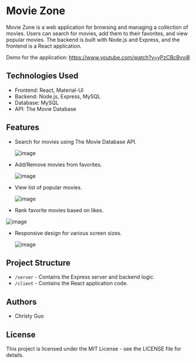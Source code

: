 # Movie Zone

Movie Zone is a web application for browsing and managing a collection of movies. Users can search for movies, add them to their favorites, and view popular movies. The backend is built with Node.js and Express, and the frontend is a React application.

Demo for the application:
https://www.youtube.com/watch?v=yPzCBcByvi8

## Technologies Used

- Frontend: React, Material-UI
- Backend: Node.js, Express, MySQL
- Database: MySQL
- API: The Movie Database
  
## Features

- Search for movies using The Movie Database API.

  ![image](https://github.com/simguo2024/capstone_project/assets/152562804/4940f740-b439-4993-ba70-65d62add0855)

- Add/Remove movies from favorites.

  ![image](https://github.com/simguo2024/capstone_project/assets/152562804/5a53884b-936d-4c8d-b4f6-7bbd916d0c94)

- View list of popular movies.
  
  ![image](https://github.com/simguo2024/capstone_project/assets/152562804/b47b6d66-3375-4cb8-ba23-8af100033b00)

- Rank favorite movies based on likes.
  
![image](https://github.com/simguo2024/capstone_project/assets/152562804/b52addac-c0b0-46a1-a8fe-26be564aacf2)
   
- Responsive design for various screen sizes.
  
  ![image](https://github.com/simguo2024/capstone_project/assets/152562804/39614968-f134-4250-9b21-ebd531929fcd)


## Project Structure

- `/server` - Contains the Express server and backend logic.
- `/client` - Contains the React application code.

## Authors

- Christy Guo

## License

This project is licensed under the MIT License - see the LICENSE file for details.
